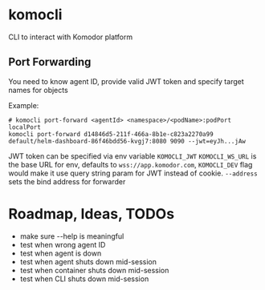 # komocli
CLI to interact with Komodor platform

## Port Forwarding 

You need to know agent ID, provide valid JWT token and specify target names for objects

Example:
```shell
# komocli port-forward <agentId> <namespace>/<podName>:podPort localPort
komocli port-forward d14846d5-211f-466a-8b1e-c823a2270a99 default/helm-dashboard-86f46bdd56-kvgj7:8080 9090 --jwt=eyJh...jAw
```

JWT token can be specified via env variable `KOMOCLI_JWT`
`KOMOCLI_WS_URL` is the base URL for env, defaults to `wss://app.komodor.com`, `KOMOCLI_DEV` flag would make it use query string param for JWT instead of cookie.
`--address` sets the bind address for forwarder

# Roadmap, Ideas, TODOs

- make sure --help is meaningful
- test when wrong agent ID
- test when agent is down
- test when agent shuts down mid-session
- test when container shuts down mid-session
- test when CLI shuts down mid-session
